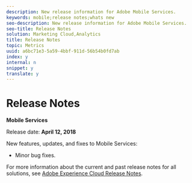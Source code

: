 ```yaml
---
description: New release information for Adobe Mobile Services.
keywords: mobile;release notes;whats new
seo-description: New release information for Adobe Mobile Services.
seo-title: Release Notes
solution: Marketing Cloud,Analytics
title: Release Notes
topic: Metrics
uuid: a6bc71e3-5a59-4bbf-911d-56b54b0fd7ab
index: y
internal: n
snippet: y
translate: y
---
```


# Release Notes


<a id="section_6F324010FC19458480874B61776351DE"></a>

**Mobile Services** 

Release date: **April 12, 2018** 

New features, updates, and fixes to Mobile Services: 


* Minor bug fixes.


<a id="section_9971225D885743AEBD9E77FC90073234"></a>

For more information about the current and past release notes for all solutions, see [ Adobe Experience Cloud Release Notes](https://marketing.adobe.com/resources/help/en_US/whatsnew/). 
